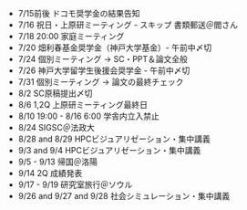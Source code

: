 - 7/15前後 ドコモ奨学金の結果告知
- 7/16 祝日・上原研ミーティング - スキップ 書類郵送＠閻さん
- 7/18 20:00 家庭ミーティング
- 7/20 畑利春基金奨学金（神戸大学基金）- 午前中〆切
- 7/24 個別ミーティング → SC・PPT＆論文全般
- 7/26 神戸大学留学生後援会奨学金 - 午前中〆切
- 7/31 個別ミーティング → 論文の最終チェック
- 8/2 SC原稿提出〆切
- 8/6 1,2Q 上原研ミーティング最終日
- 8/10 19:00 - 8/16 6:00 学舎内立入禁止
- 8/24 SIGSC＠法政大
- 8/28 and 8/29 HPCビジュアリゼーション・集中講義
- 9/3 and 9/4 HPCビジュアリゼーション・集中講義
- 9/5 - 9/13 帰国＠洛陽
- 9/14 2Q 成績発表
- 9/17 - 9/19 研究室旅行＠ソウル
- 9/26 and 9/27 and 9/28 社会シミュレーション・集中講義